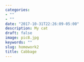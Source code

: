 ```yaml
---
categories:
- ""
- ""
date: "2017-10-31T22:26:09-05:00"
description: My cat
draft: false
image: pic8.jpg
keywords: ""
slug: homework2
title: Cabbage
---
```

